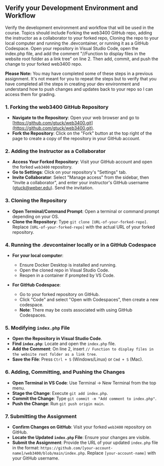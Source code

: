 ## Verify your Development Environment and Workflow

Verify the development environment and workflow that will be used in the course. Topics should include Forking the web3400 GitHub repo, adding the instructor as a collaborator to your forked repo, Cloning the repo to your local computer and running the .devcontainer, or running it as a GitHub Codespace. Open your repository in Visual Studio Code, open the index.php file, and add the comment "//Function to display files in the website root folder as a link tree" on line 2. Then add, commit, and push the change to your forked web3400 repo.

**Please Note:** You may have completed some of these steps in a previous assignment. It's not meant for you to repeat the steps but to verify that you have completed all the steps in creating your dev environment and understand how to push changes and updates back to your repo so I can access them for grading.

### 1. Forking the web3400 GitHub Repository
- **Navigate to the Repository**: Open your web browser and go to [https://github.com/gtuck/web3400.git](https://github.com/gtuck/web3400.git).
- **Fork the Repository**: Click on the "Fork" button at the top right of the page to create a copy of the repository in your GitHub account.

### 2. Adding the Instructor as a Collaborator
- **Access Your Forked Repository**: Visit your GitHub account and open the forked `web3400` repository.
- **Go to Settings**: Click on your repository's "Settings" tab.
- **Invite Collaborator**: Select "Manage access" from the sidebar, then "Invite a collaborator", and enter your instructor's GitHub username (gtuck@weber.edu). Send the invitation.

### 3. Cloning the Repository
- **Open Terminal/Command Prompt**: Open a terminal or command prompt depending on your OS.
- **Clone the Repository**: Type `git clone [URL-of-your-forked-repo]`. Replace `[URL-of-your-forked-repo]` with the actual URL of your forked repository.

### 4. Running the .devcontainer locally or in a GitHub Codespace
- **For your local computer**:
  - Ensure Docker Desktop is installed and running.
  - Open the cloned repo in Visual Studio Code.
  - Reopen in a container if prompted by VS Code.
  
- **For GitHub Codespace**:
  - Go to your forked repository on GitHub.
  - Click "Code" and select "Open with Codespaces", then create a new codespace.
  - **Note**: There may be costs associated with using GitHub Codespaces.

### 5. Modifying `index.php` File
- **Open the Repository in Visual Studio Code**.
- **Find `index.php`**: Locate and open the `index.php` file.
- **Add the Comment**: On line 2, insert `// Function to display files in the website root folder as a link tree`.
- **Save the File**: Press `Ctrl + S` (Windows/Linux) or `Cmd + S` (Mac).

### 6. Adding, Committing, and Pushing the Changes
- **Open Terminal in VS Code**: Use Terminal -> New Terminal from the top menu.
- **Stage the Change**: Execute `git add index.php`.
- **Commit the Change**: Type `git commit -m "Add comment to index.php"`.
- **Push the Change**: Run `git push origin main`.

### 7. Submitting the Assignment
- **Confirm Changes on GitHub**: Visit your forked `web3400` repository on GitHub.
- **Locate the Updated `index.php` File**: Ensure your changes are visible.
- **Submit the Assignment**: Provide the URL of your updated `index.php` file in the format: `https://github.com/[your-account-name]/web3400/blob/main/index.php`. Replace `[your-account-name]` with your GitHub username.
